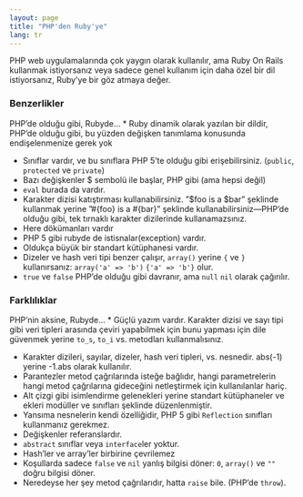 ```yaml
---
layout: page
title: "PHP'den Ruby'ye"
lang: tr
---
```


PHP web uygulamalarında çok yaygın olarak kullanılır, ama Ruby On Rails
kullanmak istiyorsanız veya sadece genel kullanım için daha özel bir dil
istiyorsanız, Ruby’ye bir göz atmaya değer.

### Benzerlikler

 PHP’de olduğu gibi, Rubyde… * Ruby dinamik olarak yazılan bir dildir, PHP’de olduğu gibi, bu yüzden
  değişken tanımlama konusunda endişelenmenize gerek yok
* Sınıflar vardır, ve bu sınıflara PHP 5’te olduğu gibi erişebilirsiniz.
  (`public`, `protected` ve `private`)
* Bazı değişkenler $ sembolü ile başlar, PHP gibi (ama hepsi değil)
* `eval` burada da vardır.
* Karakter dizisi katıştırması kullanabilirsiniz. ”$foo is a $bar”
  şeklinde kullanmak yerine ”#\{foo} is a #\{bar}” şeklinde
  kullanabilirsiniz—PHP’de olduğu gibi, tek tırnaklı karakter
  dizilerinde kullanamazsınız.
* Here dökümanları vardır
* PHP 5 gibi rubyde de istisnalar(exception) vardır.
* Oldukça büyük bir standart kütüphanesi vardır.
* Dizeler ve hash veri tipi benzer çalışır, `array()` yerine `{` ve `}`
  kullanırsanız: `array('a' => 'b')` `{'a' => 'b'}` olur.
* `true` ve `false` PHP’de olduğu gibi davranır, ama `null` `nil` olarak
  çağırılır.

### Farklılıklar

 PHP’nin aksine, Rubyde… * Güçlü yazım vardır. Karakter dizisi ve sayı tipi gibi veri tipleri
  arasında çeviri yapabilmek için bunu yapması için dile güvenmek yerine
  `to_s`, `to_i` vs. metodları kullanmalısınız.
* Karakter dizileri, sayılar, dizeler, hash veri tipleri, vs. nesnedir.
  abs(-1) yerine -1.abs olarak kullanılır.
* Parantezler metod çağrılarında isteğe bağlıdır, hangi parametrelerin
  hangi metod çağrılarına gideceğini netleştirmek için kullanılanlar
  hariç.
* Alt çizgi gibi isimlendirme gelenekleri yerine standart kütüphaneler
  ve ekleri modüller ve sınıfları şeklinde düzenlenmiştir.
* Yansıma nesnelerin kendi özelliğidir, PHP 5 gibi `Reflection`
  sınıfları kullanmanız gerekmez.
* Değişkenler referanslardır.
* `abstract` sınıflar veya `interface`ler yoktur.
* Hash’ler ve array’ler birbirine çevrilemez
* Koşullarda sadece `false` ve `nil` yanlış bilgisi döner: `0`,
  `array()` ve `""` doğru bilgisi döner.
* Neredeyse her şey metod çağrılarıdır, hatta `raise` bile. (PHP’de
  `throw`).

